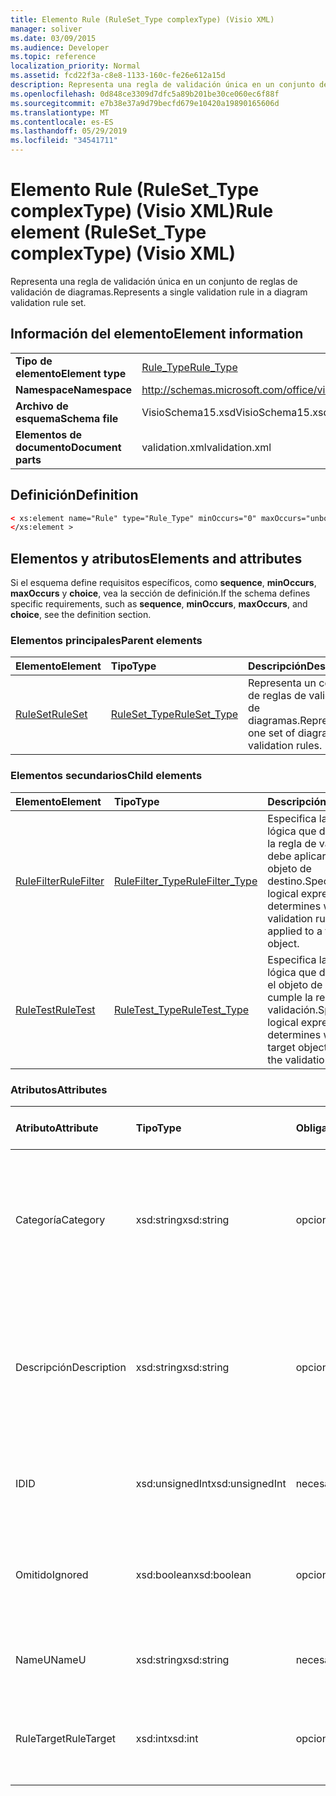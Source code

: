 ```yaml
---
title: Elemento Rule (RuleSet_Type complexType) (Visio XML)
manager: soliver
ms.date: 03/09/2015
ms.audience: Developer
ms.topic: reference
localization_priority: Normal
ms.assetid: fcd22f3a-c8e8-1133-160c-fe26e612a15d
description: Representa una regla de validación única en un conjunto de reglas de validación de diagramas.
ms.openlocfilehash: 0d848ce3309d7dfc5a89b201be30ce060ec6f88f
ms.sourcegitcommit: e7b38e37a9d79becfd679e10420a19890165606d
ms.translationtype: MT
ms.contentlocale: es-ES
ms.lasthandoff: 05/29/2019
ms.locfileid: "34541711"
---
```

# <a name="rule-element-ruleset_type-complextype-visio-xml"></a><span data-ttu-id="45bce-103">Elemento Rule (RuleSet_Type complexType) (Visio XML)</span><span class="sxs-lookup"><span data-stu-id="45bce-103">Rule element (RuleSet_Type complexType) (Visio XML)</span></span>

<span data-ttu-id="45bce-104">Representa una regla de validación única en un conjunto de reglas de validación de diagramas.</span><span class="sxs-lookup"><span data-stu-id="45bce-104">Represents a single validation rule in a diagram validation rule set.</span></span>
  
## <a name="element-information"></a><span data-ttu-id="45bce-105">Información del elemento</span><span class="sxs-lookup"><span data-stu-id="45bce-105">Element information</span></span>

|||
|:-----|:-----|
|<span data-ttu-id="45bce-106">**Tipo de elemento**</span><span class="sxs-lookup"><span data-stu-id="45bce-106">**Element type**</span></span> <br/> |[<span data-ttu-id="45bce-107">Rule_Type</span><span class="sxs-lookup"><span data-stu-id="45bce-107">Rule_Type</span></span>](rule_type-complextypevisio-xml.md) <br/> |
|<span data-ttu-id="45bce-108">**Namespace**</span><span class="sxs-lookup"><span data-stu-id="45bce-108">**Namespace**</span></span> <br/> |http://schemas.microsoft.com/office/visio/2012/main  <br/> |
|<span data-ttu-id="45bce-109">**Archivo de esquema**</span><span class="sxs-lookup"><span data-stu-id="45bce-109">**Schema file**</span></span> <br/> |<span data-ttu-id="45bce-110">VisioSchema15.xsd</span><span class="sxs-lookup"><span data-stu-id="45bce-110">VisioSchema15.xsd</span></span>  <br/> |
|<span data-ttu-id="45bce-111">**Elementos de documento**</span><span class="sxs-lookup"><span data-stu-id="45bce-111">**Document parts**</span></span> <br/> |<span data-ttu-id="45bce-112">validation.xml</span><span class="sxs-lookup"><span data-stu-id="45bce-112">validation.xml</span></span>  <br/> |
   
## <a name="definition"></a><span data-ttu-id="45bce-113">Definición</span><span class="sxs-lookup"><span data-stu-id="45bce-113">Definition</span></span>

```XML
< xs:element name="Rule" type="Rule_Type" minOccurs="0" maxOccurs="unbounded" >
</xs:element >
```

## <a name="elements-and-attributes"></a><span data-ttu-id="45bce-114">Elementos y atributos</span><span class="sxs-lookup"><span data-stu-id="45bce-114">Elements and attributes</span></span>

<span data-ttu-id="45bce-115">Si el esquema define requisitos específicos, como **sequence**, **minOccurs**, **maxOccurs** y **choice**, vea la sección de definición.</span><span class="sxs-lookup"><span data-stu-id="45bce-115">If the schema defines specific requirements, such as **sequence**, **minOccurs**, **maxOccurs**, and **choice**, see the definition section.</span></span> 
  
### <a name="parent-elements"></a><span data-ttu-id="45bce-116">Elementos principales</span><span class="sxs-lookup"><span data-stu-id="45bce-116">Parent elements</span></span>

|<span data-ttu-id="45bce-117">**Elemento**</span><span class="sxs-lookup"><span data-stu-id="45bce-117">**Element**</span></span>|<span data-ttu-id="45bce-118">**Tipo**</span><span class="sxs-lookup"><span data-stu-id="45bce-118">**Type**</span></span>|<span data-ttu-id="45bce-119">**Descripción**</span><span class="sxs-lookup"><span data-stu-id="45bce-119">**Description**</span></span>|
|:-----|:-----|:-----|
|[<span data-ttu-id="45bce-120">RuleSet</span><span class="sxs-lookup"><span data-stu-id="45bce-120">RuleSet</span></span>](ruleset-element-rulesets_type-complextypevisio-xml.md) <br/> |[<span data-ttu-id="45bce-121">RuleSet_Type</span><span class="sxs-lookup"><span data-stu-id="45bce-121">RuleSet_Type</span></span>](ruleset_type-complextypevisio-xml.md) <br/> |<span data-ttu-id="45bce-122">Representa un conjunto de reglas de validación de diagramas.</span><span class="sxs-lookup"><span data-stu-id="45bce-122">Represents one set of diagram-validation rules.</span></span>  <br/> |
   
### <a name="child-elements"></a><span data-ttu-id="45bce-123">Elementos secundarios</span><span class="sxs-lookup"><span data-stu-id="45bce-123">Child elements</span></span>

|<span data-ttu-id="45bce-124">**Elemento**</span><span class="sxs-lookup"><span data-stu-id="45bce-124">**Element**</span></span>|<span data-ttu-id="45bce-125">**Tipo**</span><span class="sxs-lookup"><span data-stu-id="45bce-125">**Type**</span></span>|<span data-ttu-id="45bce-126">**Descripción**</span><span class="sxs-lookup"><span data-stu-id="45bce-126">**Description**</span></span>|
|:-----|:-----|:-----|
|[<span data-ttu-id="45bce-127">RuleFilter</span><span class="sxs-lookup"><span data-stu-id="45bce-127">RuleFilter</span></span>](rulefilter-element-rule_type-complextypevisio-xml.md) <br/> |[<span data-ttu-id="45bce-128">RuleFilter_Type</span><span class="sxs-lookup"><span data-stu-id="45bce-128">RuleFilter_Type</span></span>](rulefilter_type-complextypevisio-xml.md) <br/> |<span data-ttu-id="45bce-129">Especifica la expresión lógica que determina si la regla de validación debe aplicarse a un objeto de destino.</span><span class="sxs-lookup"><span data-stu-id="45bce-129">Specifies the logical expression that determines whether the validation rule should be applied to a target object.</span></span>  <br/> |
|[<span data-ttu-id="45bce-130">RuleTest</span><span class="sxs-lookup"><span data-stu-id="45bce-130">RuleTest</span></span>](ruletest-element-rule_type-complextypevisio-xml.md) <br/> |[<span data-ttu-id="45bce-131">RuleTest_Type</span><span class="sxs-lookup"><span data-stu-id="45bce-131">RuleTest_Type</span></span>](ruletest_type-complextypevisio-xml.md) <br/> |<span data-ttu-id="45bce-132">Especifica la expresión lógica que determina si el objeto de destino cumple la regla de validación.</span><span class="sxs-lookup"><span data-stu-id="45bce-132">Specifies the logical expression that determines whether the target object satisfies the validation rule.</span></span>  <br/> |
   
### <a name="attributes"></a><span data-ttu-id="45bce-133">Atributos</span><span class="sxs-lookup"><span data-stu-id="45bce-133">Attributes</span></span>

|<span data-ttu-id="45bce-134">**Atributo**</span><span class="sxs-lookup"><span data-stu-id="45bce-134">**Attribute**</span></span>|<span data-ttu-id="45bce-135">**Tipo**</span><span class="sxs-lookup"><span data-stu-id="45bce-135">**Type**</span></span>|<span data-ttu-id="45bce-136">**Obligatorio**</span><span class="sxs-lookup"><span data-stu-id="45bce-136">**Required**</span></span>|<span data-ttu-id="45bce-137">**Descripción**</span><span class="sxs-lookup"><span data-stu-id="45bce-137">**Description**</span></span>|<span data-ttu-id="45bce-138">**Posibles valores**</span><span class="sxs-lookup"><span data-stu-id="45bce-138">**Possible values**</span></span>|
|:-----|:-----|:-----|:-----|:-----|
|<span data-ttu-id="45bce-139">Categoría</span><span class="sxs-lookup"><span data-stu-id="45bce-139">Category</span></span>  <br/> |<span data-ttu-id="45bce-140">xsd:string</span><span class="sxs-lookup"><span data-stu-id="45bce-140">xsd:string</span></span>  <br/> |<span data-ttu-id="45bce-141">opcional</span><span class="sxs-lookup"><span data-stu-id="45bce-141">optional</span></span>  <br/> |<span data-ttu-id="45bce-142">Especifica el texto que se muestra en la columna **Categoría** de la ventana Problemas.</span><span class="sxs-lookup"><span data-stu-id="45bce-142">Specifies the text displayed in the **Category** column of the Issues window.</span></span> <span data-ttu-id="45bce-143">El valor predeterminado es una cadena vacía.</span><span class="sxs-lookup"><span data-stu-id="45bce-143">Default is an empty string.</span></span>  <br/> |<span data-ttu-id="45bce-144">Valores del tipo xsd:string.</span><span class="sxs-lookup"><span data-stu-id="45bce-144">Values of the xsd:string type.</span></span>  <br/> |
|<span data-ttu-id="45bce-145">Descripción</span><span class="sxs-lookup"><span data-stu-id="45bce-145">Description</span></span>  <br/> |<span data-ttu-id="45bce-146">xsd:string</span><span class="sxs-lookup"><span data-stu-id="45bce-146">xsd:string</span></span>  <br/> |<span data-ttu-id="45bce-147">opcional</span><span class="sxs-lookup"><span data-stu-id="45bce-147">optional</span></span>  <br/> |<span data-ttu-id="45bce-148">Especifica la descripción de la regla de validación que aparece en la interfaz de usuario.</span><span class="sxs-lookup"><span data-stu-id="45bce-148">Specifies the description of the validation rule that appears in the user interface.</span></span> <span data-ttu-id="45bce-149">El valor predeterminado es "Desconocido".</span><span class="sxs-lookup"><span data-stu-id="45bce-149">Default is "Unknown".</span></span>  <br/> |<span data-ttu-id="45bce-150">Valores del tipo xsd:string.</span><span class="sxs-lookup"><span data-stu-id="45bce-150">Values of the xsd:string type.</span></span>  <br/> |
|<span data-ttu-id="45bce-151">ID</span><span class="sxs-lookup"><span data-stu-id="45bce-151">ID</span></span>  <br/> |<span data-ttu-id="45bce-152">xsd:unsignedInt</span><span class="sxs-lookup"><span data-stu-id="45bce-152">xsd:unsignedInt</span></span>  <br/> |<span data-ttu-id="45bce-153">necesario</span><span class="sxs-lookup"><span data-stu-id="45bce-153">required</span></span>  <br/> |<span data-ttu-id="45bce-154">Especifica el identificador único de la regla de validación.</span><span class="sxs-lookup"><span data-stu-id="45bce-154">Specifies the unique identifier for the validation rule.</span></span>  <br/> |<span data-ttu-id="45bce-155">Valores del tipo xsd:unsignedInt.</span><span class="sxs-lookup"><span data-stu-id="45bce-155">Values of the xsd:unsignedInt type.</span></span>  <br/> |
|<span data-ttu-id="45bce-156">Omitido</span><span class="sxs-lookup"><span data-stu-id="45bce-156">Ignored</span></span>  <br/> |<span data-ttu-id="45bce-157">xsd:boolean</span><span class="sxs-lookup"><span data-stu-id="45bce-157">xsd:boolean</span></span>  <br/> |<span data-ttu-id="45bce-158">opcional</span><span class="sxs-lookup"><span data-stu-id="45bce-158">optional</span></span>  <br/> |<span data-ttu-id="45bce-159">Especifica si la regla de validación se omite actualmente.</span><span class="sxs-lookup"><span data-stu-id="45bce-159">Specifies whether the validation rule is currently ignored.</span></span> <span data-ttu-id="45bce-160">El valor predeterminado es False.</span><span class="sxs-lookup"><span data-stu-id="45bce-160">Default is False.</span></span>  <br/> |<span data-ttu-id="45bce-161">Valores del tipo xsd:boolean.</span><span class="sxs-lookup"><span data-stu-id="45bce-161">Values of the xsd:boolean type.</span></span>  <br/> |
|<span data-ttu-id="45bce-162">NameU</span><span class="sxs-lookup"><span data-stu-id="45bce-162">NameU</span></span>  <br/> |<span data-ttu-id="45bce-163">xsd:string</span><span class="sxs-lookup"><span data-stu-id="45bce-163">xsd:string</span></span>  <br/> |<span data-ttu-id="45bce-164">necesario</span><span class="sxs-lookup"><span data-stu-id="45bce-164">required</span></span>  <br/> |<span data-ttu-id="45bce-165">Especifica el nombre universal de la regla de validación.</span><span class="sxs-lookup"><span data-stu-id="45bce-165">Specifies the universal name of the validation rule.</span></span>  <br/> |<span data-ttu-id="45bce-166">Valores del tipo xsd:string.</span><span class="sxs-lookup"><span data-stu-id="45bce-166">Values of the xsd:string type.</span></span>  <br/> |
|<span data-ttu-id="45bce-167">RuleTarget</span><span class="sxs-lookup"><span data-stu-id="45bce-167">RuleTarget</span></span>  <br/> |<span data-ttu-id="45bce-168">xsd:int</span><span class="sxs-lookup"><span data-stu-id="45bce-168">xsd:int</span></span>  <br/> |<span data-ttu-id="45bce-169">opcional</span><span class="sxs-lookup"><span data-stu-id="45bce-169">optional</span></span>  <br/> |<span data-ttu-id="45bce-170">Especifica el tipo de objeto al que se aplica la regla de validación.</span><span class="sxs-lookup"><span data-stu-id="45bce-170">Specifies the type of object to which the validation rule applies.</span></span>  <br/> |<span data-ttu-id="45bce-171">Valores del tipo xsd:int.</span><span class="sxs-lookup"><span data-stu-id="45bce-171">Values of the xsd:int type.</span></span>  <br/> |
   

